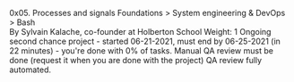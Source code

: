 0x05. Processes and signals
 Foundations > System engineering & DevOps > Bash   
 By Sylvain Kalache, co-founder at Holberton School
 Weight: 1
 Ongoing second chance project - started 06-21-2021, must end by 06-25-2021 (in 22 minutes) - you're done with 0% of tasks.
 Manual QA review must be done (request it when you are done with the project)
 QA review fully automated.
 